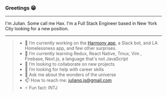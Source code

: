 ### Greetings 😁
---
I'm Julian. Some call me Hax. I'm a Full Stack Engineer based in New York City looking for a new position. 


---
> - 🔭 I’m currently working on the [Harmony app](http://harmonysocial.herokuapp.com/), a Slack bot, and LA Homelessness app, and few other surprises.
> - 🌱 I’m currently learning Redux, React Native, Tmux, Vim , Firebase, Next.js, a language that's not JavaScript 
> - 👯 I’m looking to collaborate on new projects
> - 🤔 I’m looking for help with career skills
> - 💬 Ask me about the wonders of the universe  
> - 📫 How to reach me: julianq.js@gmail.com
> - ⚡ Fun fact: INTJ

